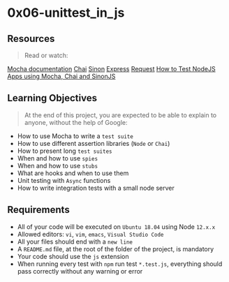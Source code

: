 # 0x06-unittest_in_js

## Resources

> Read or watch:

[Mocha documentation](https://alx-intranet.hbtn.io/rltoken/Gx5mfX41__cc2hwepcl0aA)
[Chai](https://alx-intranet.hbtn.io/rltoken/Rs3SrSdr9OxPp-4099A0cg)
[Sinon](https://alx-intranet.hbtn.io/rltoken/5KsW5N9sG3sGWW3z-jkNwA)
[Express](https://alx-intranet.hbtn.io/rltoken/Jq58SNUh8jcZqKoFcuOQdw)
[Request](https://alx-intranet.hbtn.io/rltoken/FcJfzr2jUJSj8Xp3z9L1wg)
[How to Test NodeJS Apps using Mocha, Chai and SinonJS](https://alx-intranet.hbtn.io/rltoken/HwB8gViDosy8znk7H9i4Pw)

## Learning Objectives

> At the end of this project, you are expected to be able to explain to anyone, without the help of Google:

- How to use Mocha to write a `test suite`
- How to use different assertion libraries (`Node` or `Chai`)
- How to present long `test suites`
- When and how to use `spies`
- When and how to use `stubs`
- What are hooks and when to use them
- Unit testing with `Async` functions
- How to write integration tests with a small node server

## Requirements

- All of your code will be executed on `Ubuntu 18.04` using Node `12.x.x`
- Allowed editors: `vi`, `vim`, `emacs`, `Visual Studio Code`
- All your files should end with a `new line`
- A `README.md` file, at the root of the folder of the project, is mandatory
- Your code should use the `js` extension
- When running every test with `npm` run test `*.test.js`, everything should pass correctly without any warning or error

